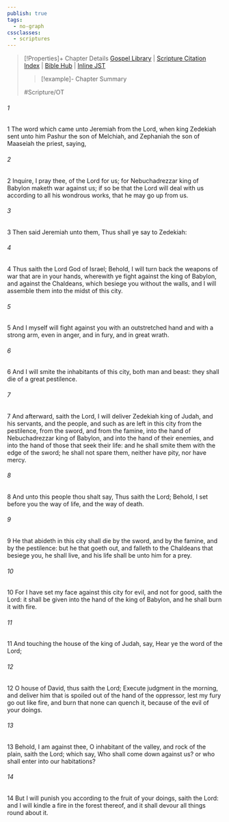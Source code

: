 ```yaml
---
publish: true
tags:
  - no-graph
cssclasses:
  - scriptures
---
```

>[!Properties]+ Chapter Details
>[Gospel Library](https://churchofjesuschrist.org/study/scriptures/ot/jer/21?lang=eng)    |    [Scripture Citation Index](https://scriptures.byu.edu/#07c15::c07c15)    |    [Bible Hub](https://biblehub.com/jeremiah/21.htm)    |    [Inline JST](https://scripturetoolbox.com/html/ic/Jeremiah/21.html)
>>[!example]- Chapter Summary
>> 
> 
>
>#Scripture/OT
###### 1
1 The word which came unto Jeremiah from the Lord, when king Zedekiah sent unto him Pashur the son of Melchiah, and Zephaniah the son of Maaseiah the priest, saying,
###### 2
2 Inquire, I pray thee, of the Lord for us; for Nebuchadrezzar king of Babylon maketh war against us; if so be that the Lord will deal with us according to all his wondrous works, that he may go up from us.
###### 3
3 Then said Jeremiah unto them, Thus shall ye say to Zedekiah:
###### 4
4 Thus saith the Lord God of Israel; Behold, I will turn back the weapons of war that are in your hands, wherewith ye fight against the king of Babylon, and against the Chaldeans, which besiege you without the walls, and I will assemble them into the midst of this city.
###### 5
5 And I myself will fight against you with an outstretched hand and with a strong arm, even in anger, and in fury, and in great wrath.
###### 6
6 And I will smite the inhabitants of this city, both man and beast: they shall die of a great pestilence.
###### 7
7 And afterward, saith the Lord, I will deliver Zedekiah king of Judah, and his servants, and the people, and such as are left in this city from the pestilence, from the sword, and from the famine, into the hand of Nebuchadrezzar king of Babylon, and into the hand of their enemies, and into the hand of those that seek their life: and he shall smite them with the edge of the sword; he shall not spare them, neither have pity, nor have mercy.
###### 8
8 And unto this people thou shalt say, Thus saith the Lord; Behold, I set before you the way of life, and the way of death.
###### 9
9 He that abideth in this city shall die by the sword, and by the famine, and by the pestilence: but he that goeth out, and falleth to the Chaldeans that besiege you, he shall live, and his life shall be unto him for a prey.
###### 10
10 For I have set my face against this city for evil, and not for good, saith the Lord: it shall be given into the hand of the king of Babylon, and he shall burn it with fire.
###### 11
11 And touching the house of the king of Judah, say, Hear ye the word of the Lord;
###### 12
12 O house of David, thus saith the Lord; Execute judgment in the morning, and deliver him that is spoiled out of the hand of the oppressor, lest my fury go out like fire, and burn that none can quench it, because of the evil of your doings.
###### 13
13 Behold, I am against thee, O inhabitant of the valley, and rock of the plain, saith the Lord; which say, Who shall come down against us? or who shall enter into our habitations?
###### 14
14 But I will punish you according to the fruit of your doings, saith the Lord: and I will kindle a fire in the forest thereof, and it shall devour all things round about it.
